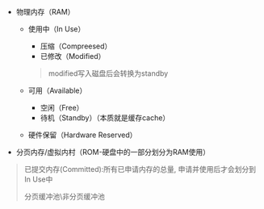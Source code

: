 * 物理内存（RAM）

  * 使用中（In Use）

    * 压缩（Compreesed）
    * 已修改（Modified）

    > modified写入磁盘后会转换为standby

  * 可用（Available）

    * 空闲（Free）
    * 待机（Standby）（本质就是缓存cache）

  * 硬件保留（Hardware Reserved）

* 分页内存/虚拟内村（ROM-硬盘中的一部分划分为RAM使用）

> 已提交内存(Committed):所有已申请内存的总量, 申请并使用后才会划分到 In Use中
>
> 分页缓冲池\非分页缓冲池

  